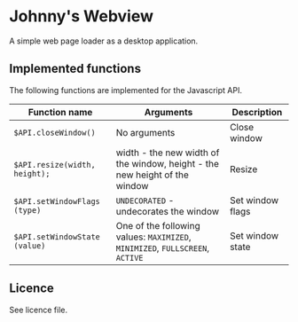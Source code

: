 Johnny's Webview
================

A simple web page loader as a desktop application.

## Implemented functions

The following functions are implemented for the Javascript API.

<table>
  <thead>
    <tr>
      <th>Function name</th>
      <th>Arguments</th>
      <th>Description</th>
    </tr>
  </thead>
  <tbody>
    <tr>
      <td><code>$API.closeWindow()</code></td>
      <td>No arguments</td>
      <td>Close window</td>
    </tr>
    <tr>
      <td><code>$API.resize(width, height);</code></td>
      <td>width - the new width of the window, height - the new height of the window</td>
      <td>Resize</td>
    </tr>
    <tr>
      <td><code>$API.setWindowFlags (type)</code></td>
      <td><code>UNDECORATED</code> - undecorates the window</td>
      <td>Set window flags</td>
    </tr>
    <tr>
      <td><code>$API.setWindowState (value)</code></td>
      <td>One of the following values: <code>MAXIMIZED</code>, <code>MINIMIZED</code>, <code>FULLSCREEN</code>, <code>ACTIVE</code></td>
      <td>Set window state</td>
    </tr>
  </tbody>
</table>

## Licence

See licence file.
